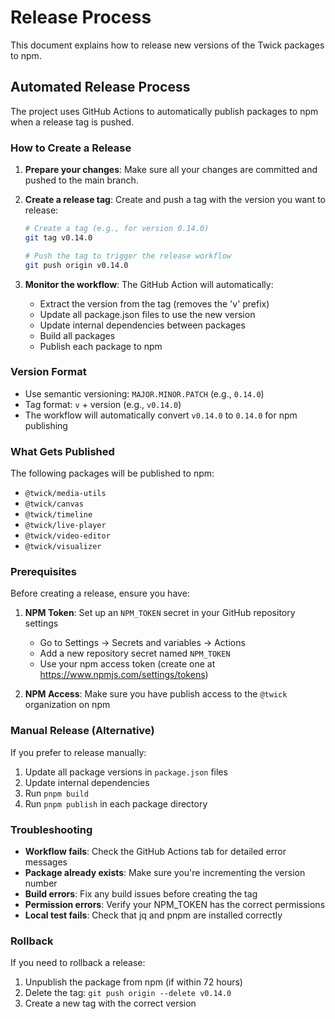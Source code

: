 # Release Process

This document explains how to release new versions of the Twick packages to npm.

## Automated Release Process

The project uses GitHub Actions to automatically publish packages to npm when a release tag is pushed.

### How to Create a Release

1. **Prepare your changes**: Make sure all your changes are committed and pushed to the main branch.

2. **Create a release tag**: Create and push a tag with the version you want to release:
   ```bash
   # Create a tag (e.g., for version 0.14.0)
   git tag v0.14.0
   
   # Push the tag to trigger the release workflow
   git push origin v0.14.0
   ```

3. **Monitor the workflow**: The GitHub Action will automatically:
   - Extract the version from the tag (removes the 'v' prefix)
   - Update all package.json files to use the new version
   - Update internal dependencies between packages
   - Build all packages
   - Publish each package to npm

### Version Format

- Use semantic versioning: `MAJOR.MINOR.PATCH` (e.g., `0.14.0`)
- Tag format: `v` + version (e.g., `v0.14.0`)
- The workflow will automatically convert `v0.14.0` to `0.14.0` for npm publishing

### What Gets Published

The following packages will be published to npm:
- `@twick/media-utils`
- `@twick/canvas`
- `@twick/timeline`
- `@twick/live-player`
- `@twick/video-editor`
- `@twick/visualizer`

### Prerequisites

Before creating a release, ensure you have:

1. **NPM Token**: Set up an `NPM_TOKEN` secret in your GitHub repository settings
   - Go to Settings → Secrets and variables → Actions
   - Add a new repository secret named `NPM_TOKEN`
   - Use your npm access token (create one at https://www.npmjs.com/settings/tokens)

2. **NPM Access**: Make sure you have publish access to the `@twick` organization on npm

### Manual Release (Alternative)

If you prefer to release manually:

1. Update all package versions in `package.json` files
2. Update internal dependencies
3. Run `pnpm build`
4. Run `pnpm publish` in each package directory

### Troubleshooting

- **Workflow fails**: Check the GitHub Actions tab for detailed error messages
- **Package already exists**: Make sure you're incrementing the version number
- **Build errors**: Fix any build issues before creating the tag
- **Permission errors**: Verify your NPM_TOKEN has the correct permissions
- **Local test fails**: Check that jq and pnpm are installed correctly

### Rollback

If you need to rollback a release:
1. Unpublish the package from npm (if within 72 hours)
2. Delete the tag: `git push origin --delete v0.14.0`
3. Create a new tag with the correct version 